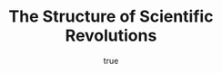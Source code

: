---
title: "The Structure of Scientific Revolutions"
bookCover: "/assets/book-covers/the-structure-of-scientific-revolutions.jpg"
slug: "the-structure-of-scientific-revolutions"
bookAuthor: "Thomas S. Kuhn"
rating: 10
done: false
tags: []
summary: false
detailesNotes: false
amazonLink: ""
author:
  name: Rico Trebeljahr
  picture: "/assets/blog/profile.jpeg"
---